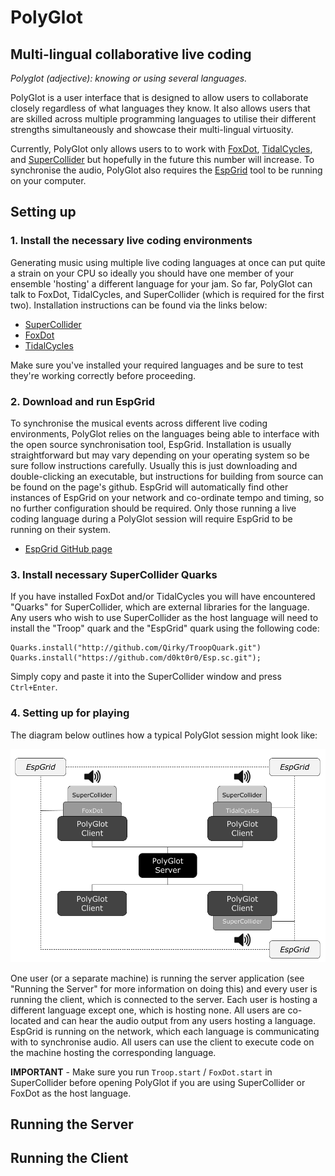 # PolyGlot

## Multi-lingual collaborative live coding

*Polyglot (adjective): knowing or using several languages.*

PolyGlot is a user interface that is designed to allow users to collaborate closely regardless of what languages they know. It also allows users that are skilled across multiple programming languages to utilise their different strengths simultaneously and showcase their multi-lingual virtuosity.

Currently, PolyGlot only allows users to to work with [FoxDot](https://github.com/Qirky/FoxDot), [TidalCycles](https://tidalcycles.org/), and [SuperCollider](http://supercollider.github.io/) but hopefully in the future this number will increase. To synchronise the audio, PolyGlot also requires the [EspGrid](https://github.com/dktr0/EspGrid) tool to be running on your computer. 

## Setting up

### 1. Install the necessary live coding environments

Generating music using multiple live coding languages at once can put quite a strain on your CPU so ideally you should have one member of your ensemble 'hosting' a different language for your jam. So far, PolyGlot can talk to FoxDot, TidalCycles, and SuperCollider (which is required for the first two). Installation instructions can be found via the links below:

- [SuperCollider](http://supercollider.github.io/)
- [FoxDot](https://github.com/Qirky/FoxDot)
- [TidalCycles](https://tidalcycles.org/)

Make sure you've installed your required languages and be sure to test they're working correctly before proceeding.

### 2. Download and run EspGrid

To synchronise the musical events across different live coding environments, PolyGlot relies on the languages being able to interface with the open source synchronisation tool, EspGrid. Installation is usually straightforward but may vary depending on your  operating system so be sure follow instructions carefully. Usually this is just downloading and double-clicking an executable, but instructions for building from source can be found on the page's github. EspGrid will automatically find other instances of EspGrid on your network and co-ordinate tempo and timing, so no further configuration should be required. Only those running a live coding language during a PolyGlot session will require EspGrid to be running on their system.

- [EspGrid GitHub page](https://github.com/dktr0/EspGrid)

### 3. Install necessary SuperCollider Quarks

If you have installed FoxDot and/or TidalCycles you will have encountered "Quarks" for SuperCollider, which are external libraries for the language. Any users who wish  to use SuperCollider as the host language will need to install the "Troop" quark and the "EspGrid" quark using the following code:

    Quarks.install("http://github.com/Qirky/TroopQuark.git")
    Quarks.install("https://github.com/d0kt0r0/Esp.sc.git");

Simply copy and paste it into the SuperCollider window and press `Ctrl+Enter`.

### 4. Setting up for playing

The diagram below outlines how a typical PolyGlot session might look like:

![PolyGlot Architecture](images/arch.png)

One user (or a separate machine) is running the server application (see "Running the Server" for more information on doing this) and every user is running the client, which is connected to the server. Each user is hosting a different language except one, which is hosting none. All users are co-located and can hear the audio output from any users hosting a language. EspGrid is running on the network, which each language is communicating with to synchronise audio. All users can use the client to execute code on the machine hosting the corresponding language.

**IMPORTANT** - Make sure you run `Troop.start` / `FoxDot.start` in SuperCollider before opening PolyGlot if you are using SuperCollider or FoxDot as the host language.

## Running the Server

## Running the Client
